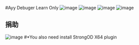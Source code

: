 #Ayy Debuger Learn Only
![image](https://github.com/huoji120/huoji_debuger/blob/master/images/1.png)
![image](https://github.com/huoji120/huoji_debuger/blob/master/images/2.png)
![image](https://github.com/huoji120/huoji_debuger/blob/master/images/3.png)
![image](https://github.com/huoji120/huoji_debuger/blob/master/images/4.png)
## 捐助
![image](https://github.com/huoji120/csgo_full/blob/master/pic/alipay.jpg)
#*You also need install StrongOD X64 plugin